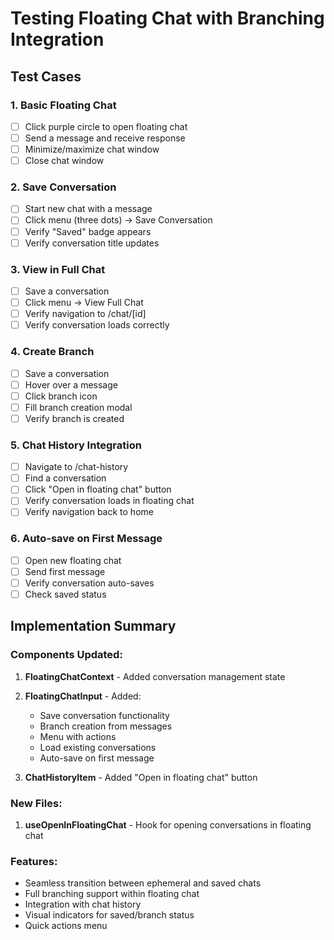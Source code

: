 # Testing Floating Chat with Branching Integration

## Test Cases

### 1. Basic Floating Chat
- [ ] Click purple circle to open floating chat
- [ ] Send a message and receive response
- [ ] Minimize/maximize chat window
- [ ] Close chat window

### 2. Save Conversation
- [ ] Start new chat with a message
- [ ] Click menu (three dots) → Save Conversation
- [ ] Verify "Saved" badge appears
- [ ] Verify conversation title updates

### 3. View in Full Chat
- [ ] Save a conversation
- [ ] Click menu → View Full Chat
- [ ] Verify navigation to /chat/[id]
- [ ] Verify conversation loads correctly

### 4. Create Branch
- [ ] Save a conversation
- [ ] Hover over a message
- [ ] Click branch icon
- [ ] Fill branch creation modal
- [ ] Verify branch is created

### 5. Chat History Integration
- [ ] Navigate to /chat-history
- [ ] Find a conversation
- [ ] Click "Open in floating chat" button
- [ ] Verify conversation loads in floating chat
- [ ] Verify navigation back to home

### 6. Auto-save on First Message
- [ ] Open new floating chat
- [ ] Send first message
- [ ] Verify conversation auto-saves
- [ ] Check saved status

## Implementation Summary

### Components Updated:
1. **FloatingChatContext** - Added conversation management state
2. **FloatingChatInput** - Added:
   - Save conversation functionality
   - Branch creation from messages
   - Menu with actions
   - Load existing conversations
   - Auto-save on first message

3. **ChatHistoryItem** - Added "Open in floating chat" button

### New Files:
1. **useOpenInFloatingChat** - Hook for opening conversations in floating chat

### Features:
- Seamless transition between ephemeral and saved chats
- Full branching support within floating chat
- Integration with chat history
- Visual indicators for saved/branch status
- Quick actions menu